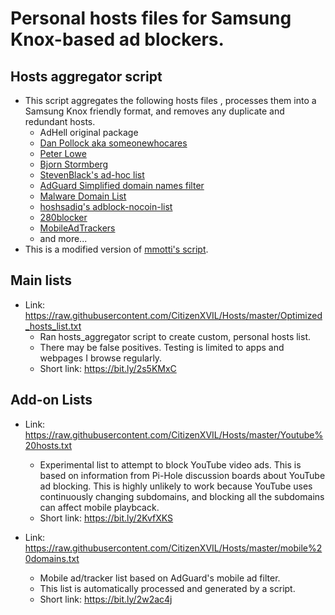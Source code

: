 # Personal hosts files for Samsung Knox-based ad blockers.

## Hosts aggregator script
 * This script aggregates the following hosts files , processes them into a Samsung Knox friendly format, and removes any duplicate and redundant hosts.
   - AdHell original package
   - [Dan Pollock aka someonewhocares](http://someonewhocares.org/hosts/)
   - [Peter Lowe](https://pgl.yoyo.org/as/serverlist.php?showintro=0;hostformat=hosts)
   - [Bjorn Stormberg](https://github.com/bjornstar/hosts)
   - [StevenBlack's ad-hoc list](https://github.com/StevenBlack/hosts)
   - [AdGuard Simplified domain names filter](https://kb.adguard.com/en/general/adguard-ad-filters#domains)
   - [Malware Domain List](http://www.malwaredomainlist.com/hostslist/hosts.txt)
   - [hoshsadiq's adblock-nocoin-list](https://github.com/hoshsadiq/adblock-nocoin-list)
   - [280blocker](https://280blocker.net/files/280blocker_domain.txt)
   - [MobileAdTrackers](https://raw.githubusercontent.com/jawz101/MobileAdTrackers/master/hosts)
   - and more...
 * This is a modified version of [mmotti's script](https://github.com/mmotti/mmotti-host-file).

## Main lists
* Link: https://raw.githubusercontent.com/CitizenXVIL/Hosts/master/Optimized_hosts_list.txt
   - Ran hosts_aggregator script to create custom, personal hosts list.
   - There may be false positives. Testing is limited to apps and webpages I browse regularly.
   - Short link: https://bit.ly/2s5KMxC

## Add-on Lists
* Link: https://raw.githubusercontent.com/CitizenXVIL/Hosts/master/Youtube%20hosts.txt
   - Experimental list to attempt to block YouTube video ads. This is based on information from Pi-Hole discussion boards about YouTube ad blocking. This is highly unlikely to work because YouTube uses continuously changing subdomains, and blocking all the subdomains can affect mobile playbcack.
   - Short link: https://bit.ly/2KvfXKS

* Link: https://raw.githubusercontent.com/CitizenXVIL/Hosts/master/mobile%20domains.txt
   - Mobile ad/tracker list based on AdGuard's mobile ad filter.
   - This list is automatically processed and generated by a script.
   - Short link: https://bit.ly/2w2ac4j
